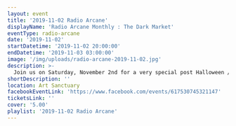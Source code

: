 ```yaml
---
layout: event
title: '2019-11-02 Radio Arcane'
displayName: 'Radio Arcane Monthly : The Dark Market'
eventType: radio-arcane
date: '2019-11-02'
startDatetime: '2019-11-02 20:00:00'
endDatetime: '2019-11-03 03:00:00'
image: '/img/uploads/radio-arcane-2019-11-02.jpg'
description: >-
  Join us on Saturday, November 2nd for a very special post Halloween / Day Of The Dead celebration! Dance with the Radio Arcane dark music specialists and peruse the displays of dark oddities available at The Dark Market, while sipping a holiday potion from the Art Sanctuary bar. It's the perfect way to indulge in your living vessel while celebrating those that went before us and have already shuffled off of this mortal coil. Any attire you wish to celebrate in is welcome, be that a costume or what you wear every day.  There Is No Law Beyond Do What Thou Wilt. Love Is The Law, Love Under Will.       93.'.
shortDescription: ''
location: Art Sanctuary
facebookEventLink: 'https://www.facebook.com/events/617530745321147'
ticketsLink: ''
cover: '5.00'
playlist: '2019-11-02 Radio Arcane'
---
```

